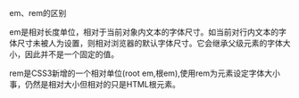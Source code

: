 em、rem的区别


em是相对长度单位，相对于当前对象内文本的字体尺寸。如当前对行内文本的字体尺寸未被人为设置，则相对浏览器的默认字体尺寸。它会继承父级元素的字体大小，因此并不是一个固定的值。

rem是CSS3新增的一个相对单位(root em,根em),使用rem为元素设定字体大小事，仍然是相对大小但相对的只是HTML根元素。

